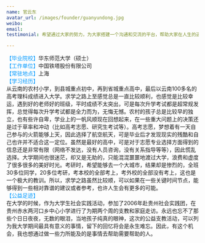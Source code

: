 ```yaml
---
name: 官云东
avatar_url: /images/founder/guanyundong.jpg
weibo:
email:
testimonial: 希望通过大家的努力，为大家搭建一个沟通和交流的平台，帮助大家在人生的道路上一直前行，在重要的决策时能有更多可供参考的建议。也希望大家一路上的成长经验和感悟能够帮助更多的人。

---
```


  <font color=#0099ff>【毕业院校】</font>华东师范大学（硕士）  
  <font color=#0099ff>【工作单位】</font>中国铁塔股份有限公司  
  <font color=#0099ff>【常驻地点】</font>上海  
  <font color=#0099ff>【学习经历】</font>  
从云南的农村小学，到县城重点初中，再到省城重点高中，最后以云南100多名的高考理科成绩进入大学。求学之路上至感觉总是一直比较顺利，也感觉是比较幸运，遇到好的老师好的班级，平时成绩不太突出，可是每次升学考试都是超常规发挥，总觉得每次升学考试都是全力而为，无悔无憾。农村的孩子总是比较早的独立，也有些许自卑，学业上的一帆风顺现在回想起来，在一些重大问题上的决策还是过于草率和冲动（比如高考志愿、研究生考试等）。高考志愿，梦想着有一天自己参与的火箭能够上天，因此选择了航空航天，可是毕业后才发现现实的残酷和自己也许并不适合这一定位。虽然是最好的高中，可是对于志愿专业选择方面得到的信息还是非常有限（网络不发达，没有人员咨询，没有关系指导等等），因此慌乱选择。大学期间也很迷茫，却又是无助的，只能混混噩噩地渡过大学，浪费和虚度了很多很多的美好时光。考研时，希望能够去一个大城市，结果却是惨烈的，全班30多位同学，20多位考研，考本校的全部考上，考外校的全部没有考上，这也是一个极大的教训。所以，求学之路虽然比较顺，可以如果在一些关键时间节点，能够得到一些相对靠谱的建议或者参考，也许人生会有更多的可能。    
  <font color=#0099ff>【公益足迹】</font>   
在大学的时候，作为大学生社会实践活动，参加了2006年赴贵州社会实践团，在贵州赤水两河口乡中心小学进行了为期两个周的支教和家庭走访。永远也忘不了那些个日日夜夜，无数的眼泪，当地孩子纯真的眼神，这次的公益支教活动，可以列为我大学期间最具有意义的事情，留下的回忆将会是永生难忘。因此，有这个机会，我也想通过做一些力所能及的是事情去帮助需要帮助的人。  